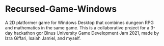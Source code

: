 # Recursed-Game-Windows
A 2D platformer game for Windows Desktop that combines dungeon RPG and mathematics in the same game. This is a collaborative project for a 3-day hackathon gor Binus University Game Development Jam 2021, made by Izra Giffari, Isaiah Jamiel, and myself. 
